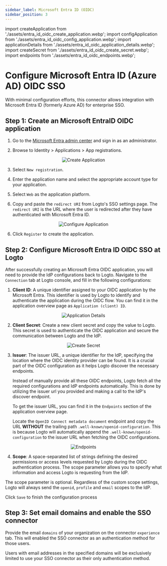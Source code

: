 ```yaml
---
sidebar_label: Microsoft Entra ID (OIDC)
sidebar_position: 3
---
```


import createApplication from './assets/entra_id_oidc_create_application.webp';
import configApplication from './assets/entra_id_oidc_config_application.webp';
import applicationDetails from './assets/entra_id_oidc_application_details.webp';
import createSecret from './assets/entra_id_oidc_create_secret.webp';
import endpoints from './assets/entra_id_oidc_endpoints.webp';

<head>
  <link rel="canonical" href="https://docs.logto.io/integrations/entra-id-oidc/" />
</head>

# Configure Microsoft Entra ID (Azure AD) OIDC SSO

With minimal configuration efforts, this connector allows integration with Microsoft Entra ID (formerly Azure AD) for enterprise SSO.

## Step 1: Create an Microsoft EntraID OIDC application

1. Go to the [Microsoft Entra admin center](https://entra.microsoft.com/) and sign in as an administrator.

2. Browse to Identity > Applications > App registrations.

<center>
  <img src={createApplication} alt="Create Application" />
</center>

3. Select `New registration`.

4. Enter the application name and select the appropriate account type for your application.

5. Select `Web` as the application platform.

6. Copy and paste the `redirect URI` from Logto's SSO settings page. The `redirect URI` is the URL where the user is redirected after they have authenticated with Microsoft Entra ID.

<center>
  <img src={configApplication} alt="Configure Application" />
</center>

6. Click `Register` to create the application.

## Step 2: Configure Microsoft Entra ID OIDC SSO at Logto

After successfully creating an Microsoft Entra OIDC application, you will need to provide the IdP configurations back to Logto. Navigate to the `Connection` tab at Logto console, and fill in the following configurations:

1. **Client ID**: A unique identifier assigned to your OIDC application by the Microsoft Entra. This identifier is used by Logto to identify and authenticate the application during the OIDC flow. You can find it in the application overview page as `Application (client) ID`.

<center>
  <img src={applicationDetails} alt="Application Details" />
</center>

2. **Client Secret**: Create a new client secret and copy the value to Logto. This secret is used to authenticate the OIDC application and secure the communication between Logto and the IdP.

<center>
  <img src={createSecret} alt="Create Secret" />
</center>

3. **Issuer**: The issuer URL, a unique identifier for the IdP, specifying the location where the OIDC identity provider can be found. It is a crucial part of the OIDC configuration as it helps Logto discover the necessary endpoints.

   Instead of manually provide all these OIDC endpoints, Logto fetch all the required configurations and IdP endpoints automatically. This is done by utilizing the issuer url you provided and making a call to the IdP's discover endpoint.

   To get the issuer URL, you can find it in the `Endpoints` section of the application overview page.

   Locate the `OpenID Connect metadata document` endpoint and copy the URL **WITHOUT** the trailing path `.well-known/openid-configuration`. This is because Logto will automatically append the `.well-known/openid-configuration` to the issuer URL when fetching the OIDC configurations.

<center>
  <img src={endpoints} alt="Endpoints" />
</center>

4. **Scope**: A space-separated list of strings defining the desired permissions or access levels requested by Logto during the OIDC authentication process. The scope parameter allows you to specify what information and access Logto is requesting from the IdP.

The scope parameter is optional. Regardless of the custom scope settings, Logto will always send the `openid`, `profile` and `email` scopes to the IdP.

Click `Save` to finish the configuration process

## Step 3: Set email domains and enable the SSO connector

Provide the email `domains` of your organization on the connector `experience` tab. This will enabled the SSO connector as an authentication method for those users.

Users with email addresses in the specified domains will be exclusively limited to use your SSO connector as their only authentication method.
